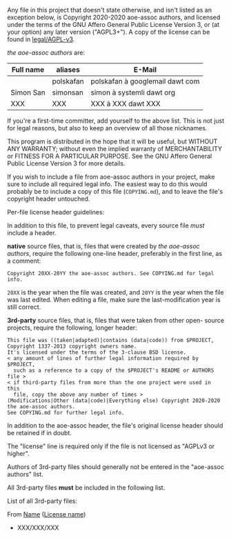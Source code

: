 Any file in this project that doesn't state otherwise, and isn't listed as an
exception below, is Copyright 2020-2020 aoe-assoc authors, and licensed
under the terms of the GNU Affero General Public License Version 3, or
(at your option) any later version ("AGPL3+").
A copy of the license can be found in [legal/AGPL-v3](/legal/AGPL-v3).

_the aoe-assoc authors_ are:

| Full name                   | aliases                     | E-Mail                                            |
|-----------------------------|-----------------------------|---------------------------------------------------|
|                             | polskafan                   | polskafan à googlemail dawt com                   |
| Simon San                   | simonsan                    | simon à systemli dawt org                         |
| XXX                         | XXX                         | XXX à XXX dawt XXX                                |


If you're a first-time committer, add yourself to the above list. This is not
just for legal reasons, but also to keep an overview of all those nicknames.

This program is distributed in the hope that it will be useful,
but WITHOUT ANY WARRANTY; without even the implied warranty of
MERCHANTABILITY or FITNESS FOR A PARTICULAR PURPOSE.  See the
GNU Affero General Public License Version 3 for more details.

If you wish to include a file from aoe-assoc authors in your project, make sure to
include all required legal info. The easiest way to do this would probably
be to include a copy of this file (`COPYING.md`), and to leave the file's
copyright header untouched.

Per-file license header guidelines:

In addition to this file, to prevent legal caveats, every source file *must*
include a header.

**native** source files, that is, files that were created by
_the aoe-assoc authors_, require the following one-line header, preferably in
the first line, as a comment:

    Copyright 20XX-20YY the aoe-assoc authors. See COPYING.md for legal info.

`20XX` is the year when the file was created, and `20YY` is the year when the
file was last edited. When editing a file, make sure the last-modification year
is still correct.

**3rd-party** source files, that is, files that were taken from other open-
source projects, require the following, longer header:

    This file was ((taken|adapted)|contains (data|code)) from $PROJECT,
    Copyright 1337-2013 copyright owners name.
    It's licensed under the terms of the 3-clause BSD license.
    < any amount of lines of further legal information required by $PROJECT,
      such as a reference to a copy of the $PROJECT's README or AUTHORS file >
    < if third-party files from more than the one project were used in this
      file, copy the above any number of times >
    (Modifications|Other (data|code)|Everything else) Copyright 2020-2020 the aoe-assoc authors.
    See COPYING.md for further legal info.

In addition to the aoe-assoc header, the file's original license header should
be retained if in doubt.

The "license" line is required only if the file is not licensed as
"AGPLv3 or higher".

Authors of 3rd-party files should generally not be entered in the
"aoe-assoc authors" list.

All 3rd-party files **must** be included in the following list.

List of all 3rd-party files:

From [Name](Profile/Repository-Link) ([License name](/legal/licensefile))

 - XXX/XXX/XXX
